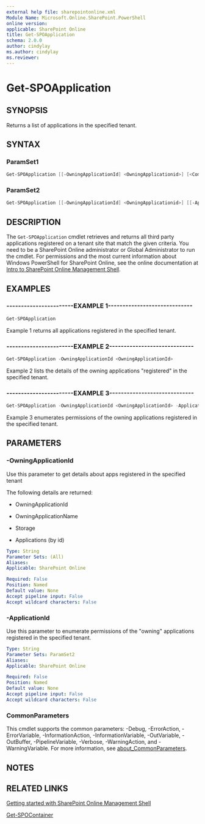 ```yaml
---
external help file: sharepointonline.xml
Module Name: Microsoft.Online.SharePoint.PowerShell
online version: 
applicable: SharePoint Online
title: Get-SPOApplication
schema: 2.0.0
author: cindylay
ms.author: cindylay
ms.reviewer:
---
```


# Get-SPOApplication

## SYNOPSIS

Returns a list of applications in the specified tenant.

## SYNTAX

### ParamSet1

```powershell
Get-SPOApplication [[-OwningApplicationId] <OwningApplicationid>] [<CommonParameters>]
```

### ParamSet2

```powershell
Get-SPOApplication [[-OwningApplicationId] <OwningApplicationid>] [[-ApplicationId] <ApplicationId>]
``` 

## DESCRIPTION

The `Get-SPOApplication` cmdlet retrieves and returns all third party applications registered on a tenant site that match the given criteria. You need to be a SharePoint Online administrator or Global Administrator to run the cmdlet. For permissions and the most current information about Windows PowerShell for SharePoint Online, see the online documentation at [Intro to SharePoint Online Management Shell](https://learn.microsoft.com/powershell/sharepoint/sharepoint-online/introduction-sharepoint-online-management-shell?view=sharepoint-ps). 


## EXAMPLES

### -----------------------EXAMPLE 1-----------------------------

```powershell
Get-SPOApplication
```

Example 1 returns all applications registered in the specified tenant.

### -----------------------EXAMPLE 2-----------------------------

```powershell
Get-SPOApplication -OwningApplicationId <OwningApplicationId>
```

Example 2 lists the details of the owning applications "registered" in the specified tenant.

### -----------------------EXAMPLE 3-----------------------------

```powershell
Get-SPOApplication -OwningApplicationId <OwningApplicationId> -ApplicationId <ApplicationId>
```

Example 3 enumerates permissions of the owning applications registered in the specified tenant.

 

## PARAMETERS

### -OwningApplicationId

Use this parameter to get details about apps registered in the specified tenant

The following details are returned:

- OwningApplicationId

- OwningApplicationName

- Storage

- Applications (by id)

  
```yaml
Type: String
Parameter Sets: (All)
Aliases:
Applicable: SharePoint Online

Required: False
Position: Named
Default value: None
Accept pipeline input: False
Accept wildcard characters: False
```

### -ApplicationId

Use this parameter to enumerate permissions of the "owning" applications registered in the specified tenant.

```yaml
Type: String
Parameter Sets: ParamSet2
Aliases:
Applicable: SharePoint Online

Required: False
Position: Named
Default value: None
Accept pipeline input: False
Accept wildcard characters: False
```
 

### CommonParameters

This cmdlet supports the common parameters: -Debug, -ErrorAction, -ErrorVariable, -InformationAction, -InformationVariable, -OutVariable, -OutBuffer, -PipelineVariable, -Verbose, -WarningAction, and -WarningVariable. For more information, see [about_CommonParameters](https://go.microsoft.com/fwlink/?LinkID=113216).


## NOTES

## RELATED LINKS

[Getting started with SharePoint Online Management Shell](https://learn.microsoft.com/powershell/sharepoint/sharepoint-online/connect-sharepoint-online?view=sharepoint-ps)

[Get-SPOContainer](./Get-SPOContainer.md)

